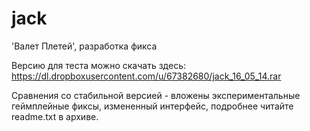 jack
====

'Валет Плетей', разработка фикса

Версию для теста можно скачать здесь: https://dl.dropboxusercontent.com/u/67382680/jack_16_05_14.rar

Сравнения со стабильной версией - вложены экспериментальные геймплейные фиксы, измененный интерфейс, подробнее читайте readme.txt в архиве.
